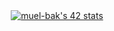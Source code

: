 <div style = "display: flex; align-items: center; justify-content:center;">
 <a href="https://github.com/oakoudad/badge42"><img src="https://badge.mediaplus.ma/black/muel-bak" alt="muel-bak's 42 stats" /></a>
